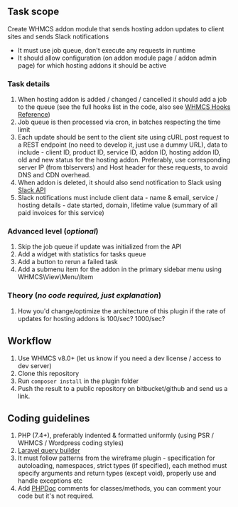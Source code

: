 ## Task scope
Create WHMCS addon module that sends hosting addon updates to client sites and sends Slack notifications

- It must use job queue, don't execute any requests in runtime
- It should allow configuration (on addon module page / addon admin page) for which hosting addons it should be active

### Task details
1. When hosting addon is added / changed / cancelled it should add a job to the queue (see the full hooks list in the code, also see [WHMCS Hooks Reference](https://developers.whmcs.com/hooks-reference/addon/)) 
2. Job queue is then processed via cron, in batches respecting the time limit
3. Each update should be sent to the client site using cURL post request to a REST endpoint (no need to develop it, just use a dummy URL), data to include - client ID, product ID, service ID, addon ID, hosting addon ID, old and new status for the hosting addon. Preferably, use corresponding server IP (from tblservers) and Host header for these requests, to avoid DNS and CDN overhead.
4. When addon is deleted, it should also send notification to Slack using [Slack API](https://api.slack.com/reference/messaging/attachments)
5. Slack notifications must include client data - name & email, service / hosting details - date started, domain, lifetime value (summary of all paid invoices for this service) 

### Advanced level (*optional*)
1. Skip the job queue if update was initialized from the API
2. Add a widget with statistics for tasks queue
3. Add a button to rerun a failed task
4. Add a submenu item for the addon in the primary sidebar menu using WHMCS\View\Menu\Item

### Theory (*no code required, just explanation*)
1. How you'd change/optimize the architecture of this plugin if the rate of updates for hosting addons is 100/sec? 1000/sec?

## Workflow
1.  Use WHMCS v8.0+ (let us know if you need a dev license / access to dev server)
2.  Clone this repository
3.  Run `composer install` in the plugin folder
4.  Push the result to a public repository on bitbucket/github and send us a link.

## Coding guidelines
1.  PHP (7.4+), preferably indented & formatted uniformly (using PSR / WHMCS / Wordpress coding styles) 
2.  [Laravel query builder](https://laravel.com/docs/10.x/queries)
3.  It must follow patterns from the wireframe plugin - specification for autoloading, namespaces, strict types (if specified), each method must specify arguments and return types (except void), properly use and handle exceptions etc
4.  Add [PHPDoc](https://docs.phpdoc.org/references/phpdoc/index.html) comments for classes/methods, you can comment your code but it's not required.
